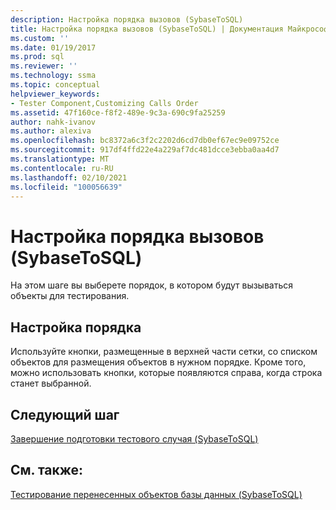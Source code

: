 ```yaml
---
description: Настройка порядка вызовов (SybaseToSQL)
title: Настройка порядка вызовов (SybaseToSQL) | Документация Майкрософт
ms.custom: ''
ms.date: 01/19/2017
ms.prod: sql
ms.reviewer: ''
ms.technology: ssma
ms.topic: conceptual
helpviewer_keywords:
- Tester Component,Customizing Calls Order
ms.assetid: 47f160ce-f8f2-489e-9c3a-690c9fa25259
author: nahk-ivanov
ms.author: alexiva
ms.openlocfilehash: bc8372a6c3f2c2202d6cd7db0ef67ec9e09752ce
ms.sourcegitcommit: 917df4ffd22e4a229af7dc481dcce3ebba0aa4d7
ms.translationtype: MT
ms.contentlocale: ru-RU
ms.lasthandoff: 02/10/2021
ms.locfileid: "100056639"
---
```

# <a name="customizing-calls-order-sybasetosql"></a>Настройка порядка вызовов (SybaseToSQL)
На этом шаге вы выберете порядок, в котором будут вызываться объекты для тестирования.  
  
## <a name="customizing-order"></a>Настройка порядка  
Используйте кнопки, размещенные в верхней части сетки, со списком объектов для размещения объектов в нужном порядке. Кроме того, можно использовать кнопки, которые появляются справа, когда строка станет выбранной.  
  
## <a name="next-step"></a>Следующий шаг  
[Завершение подготовки тестового случая &#40;SybaseToSQL&#41;](../../ssma/sybase/finishing-test-case-preparation-sybasetosql.md)  
  
## <a name="see-also"></a>См. также:  
[Тестирование перенесенных объектов базы данных &#40;SybaseToSQL&#41;](../../ssma/sybase/testing-migrated-database-objects-sybasetosql.md)  
  
